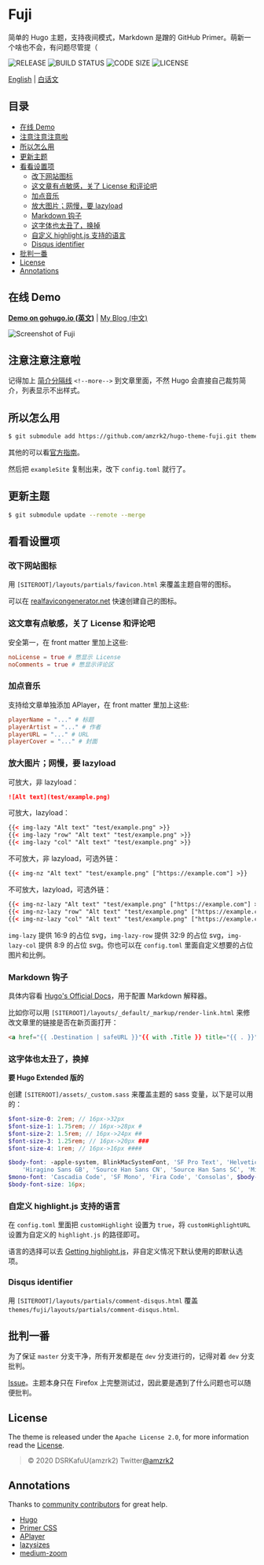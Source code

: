 # Fuji

简单的 Hugo 主题，支持夜间模式，Markdown 是蹭的 GitHub Primer。萌新一个啥也不会，有问题尽管提（

![RELEASE](https://img.shields.io/github/v/release/amzrk2/hugo-theme-fuji?style=flat-square) ![BUILD STATUS](https://img.shields.io/github/workflow/status/amzrk2/hugo-theme-fuji/Build%20Test?style=flat-square) ![CODE SIZE](https://img.shields.io/github/languages/code-size/amzrk2/hugo-theme-fuji?style=flat-square) ![LICENSE](https://img.shields.io/github/license/amzrk2/hugo-theme-fuji?style=flat-square)

[English](https://github.com/amzrk2/hugo-theme-fuji#readme) | [白话文](https://github.com/amzrk2/hugo-theme-fuji/blob/master/README_CN.md)

## 目录

- [在线 Demo](#在线-demo)
- [注意注意注意啦](#注意注意注意啦)
- [所以怎么用](#所以怎么用)
- [更新主题](#更新主题)
- [看看设置项](#看看设置项)
  - [改下网站图标](#改下网站图标)
  - [这文章有点敏感，关了 License 和评论吧](#这文章有点敏感关了-license-和评论吧)
  - [加点音乐](#加点音乐)
  - [放大图片；网慢，要 lazyload](#放大图片网慢要-lazyload)
  - [Markdown 钩子](#markdown-钩子)
  - [这字体也太丑了，换掉](#这字体也太丑了换掉)
  - [自定义 highlight.js 支持的语言](#自定义-highlightjs-支持的语言)
  - [Disqus identifier](#disqus-identifier)
- [批判一番](#批判一番)
- [License](#license)
- [Annotations](#annotations)

## 在线 Demo

[**Demo on gohugo.io (英文)**](https://themes.gohugo.io/theme/hugo-theme-fuji/) | [My Blog (中文)](https://blog.amzrk2.cc/)

<!--more-->

![Screenshot of Fuji](https://raw.githubusercontent.com/amzrk2/hugo-theme-fuji/master/images/screenshot.png)

## 注意注意注意啦

记得加上 [简介分隔线](https://gohugo.io/content-management/summaries/#manual-summary-splitting) `<!--more-->` 到文章里面，不然 Hugo 会直接自己裁剪简介，列表显示不出样式。

## 所以怎么用

```bash
$ git submodule add https://github.com/amzrk2/hugo-theme-fuji.git themes/fuji
```

其他的可以看[官方指南](https://gohugo.io/overview/installing/)。

然后把 `exampleSite` 复制出来，改下 `config.toml` 就行了。

## 更新主题

```bash
$ git submodule update --remote --merge
```

## 看看设置项

### 改下网站图标

用 `[SITEROOT]/layouts/partials/favicon.html` 来覆盖主题自带的图标。

可以在 [realfavicongenerator.net](https://realfavicongenerator.net/) 快速创建自己的图标。

### 这文章有点敏感，关了 License 和评论吧

安全第一，在 front matter 里加上这些:

```toml
noLicense = true # 憋显示 License
noComments = true # 憋显示评论区
```

### 加点音乐

支持给文章单独添加 APlayer，在 front matter 里加上这些:

```toml
playerName = "..." # 标题
playerArtist = "..." # 作者
playerURL = "..." # URL
playerCover = "..." # 封面
```

### 放大图片；网慢，要 lazyload

可放大，非 lazyload：

```markdown
![Alt text](test/example.png)
```

可放大，lazyload：

```html
{{< img-lazy "Alt text" "test/example.png" >}}
{{< img-lazy "row" "Alt text" "test/example.png" >}}
{{< img-lazy "col" "Alt text" "test/example.png" >}}
```

不可放大，非 lazyload，可选外链：

```html
{{< img-nz "Alt text" "test/example.png" ["https://example.com"] >}}
```

不可放大，lazyload，可选外链：

```html
{{< img-nz-lazy "Alt text" "test/example.png" ["https://example.com"] >}}
{{< img-nz-lazy "row" "Alt text" "test/example.png" ["https://example.com"] >}}
{{< img-nz-lazy "col" "Alt text" "test/example.png" ["https://example.com"] >}}
```

`img-lazy` 提供 16:9 的占位 svg，`img-lazy-row` 提供 32:9 的占位 svg，`img-lazy-col` 提供 8:9 的占位 svg。你也可以在 `config.toml` 里面自定义想要的占位图片和比例。

### Markdown 钩子

具体内容看 [Hugo's Official Docs](https://gohugo.io/getting-started/configuration-markup#markdown-render-hooks)，用于配置 Markdown 解释器。

比如你可以用 `[SITEROOT]/layouts/_default/_markup/render-link.html` 来修改文章里的链接是否在新页面打开：

```html
<a href="{{ .Destination | safeURL }}"{{ with .Title }} title="{{ . }}"{{ end }}{{ if strings.HasPrefix .Destination "http" }} target="_blank"{{ end }}>{{ .Text | safeHTML }}</a>
```

### 这字体也太丑了，换掉

**要 Hugo Extended 版的**

创建 `[SITEROOT]/assets/_custom.sass` 来覆盖主题的 sass 变量，以下是可以用的：

```scss
$font-size-0: 2rem; // 16px->32px
$font-size-1: 1.75rem; // 16px->28px #
$font-size-2: 1.5rem; // 16px->24px ##
$font-size-3: 1.25rem; // 16px->20px ###
$font-size-4: 1rem; // 16px->16px ####

$body-font: -apple-system, BlinkMacSystemFont, 'SF Pro Text', 'Helvetica Neue', 'Helvetica', 'Arial', 'PingFang SC',
    'Hiragino Sans GB', 'Source Han Sans CN', 'Source Han Sans SC', 'Microsoft YaHei', 'WenQuanYi Micro Hei', sans-serif;
$mono-font: 'Cascadia Code', 'SF Mono', 'Fira Code', 'Consolas', $body-font;
$body-font-size: 16px;
```

### 自定义 highlight.js 支持的语言

在 `config.toml` 里面把 `customHighlight` 设置为 `true`，将 `customHighlightURL` 设置为自定义的 `highlight.js` 的路径即可。

语言的选择可以去 [Getting highlight.js](https://highlightjs.org/download/)，非自定义情况下默认使用的即默认选项。

### Disqus identifier

用 `[SITEROOT]/layouts/partials/comment-disqus.html` 覆盖 `themes/fuji/layouts/partials/comment-disqus.html`.

## 批判一番

为了保证 `master` 分支干净，所有开发都是在 `dev` 分支进行的，记得对着 `dev` 分支批判。

[Issue](https://github.com/amzrk2/hugo-theme-fuji/issues)。主题本身只在 Firefox 上完整测试过，因此要是遇到了什么问题也可以随便批判。

## License

The theme is released under the ```Apache License 2.0```, for more information read the [License](https://github.com/amzrk2/hugo-theme-fuji/blob/master/LICENSE).

> © 2020 DSRKafuU(amzrk2) Twitter[@amzrk2](https://twitter.com/amzrk2)

## Annotations

Thanks to [community contributors](https://github.com/amzrk2/hugo-theme-fuji/graphs/contributors) for great help.

- [Hugo](https://gohugo.io/)
- [Primer CSS](https://primer.style/css/)
- [APlayer](https://github.com/MoePlayer/APlayer)
- [lazysizes](https://github.com/aFarkas/lazysizes)
- [medium-zoom](https://github.com/francoischalifour/medium-zoom)

